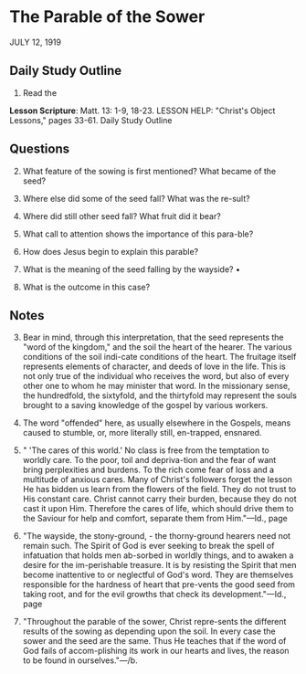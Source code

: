# The Parable of the Sower
JULY 12, 1919

## Daily Study Outline

1. Read the

**Lesson Scripture**: Matt. 13: 1-9, 18-23. LESSON HELP: "Christ's Object Lessons," pages 33-61. Daily Study Outline

## Questions

2. What feature of the sowing is first mentioned? What became of the seed? 

4. Where else did some of the seed fall? What was the re-sult? 

5. Where did still other seed fall? What fruit did it bear? 

6. What call to attention shows the importance of this para-ble? 

7. How does Jesus begin to explain this parable? 

8. What is the meaning of the seed falling by the wayside? • 

12. What is the outcome in this case? 

## Notes

3. Bear in mind, through this interpretation, that the seed represents the "word of the kingdom," and the soil the heart of the hearer. The various conditions of the soil indi-cate conditions of the heart. The fruitage itself represents elements of character, and deeds of love in the life. This is not only true of the individual who receives the word, but also of every other one to whom he may minister that word. In the missionary sense, the hundredfold, the sixtyfold, and the thirtyfold may represent the souls brought to a saving knowledge of the gospel by various workers.

7. The word "offended" here, as usually elsewhere in the Gospels, means caused to stumble, or, more literally still, en-trapped, ensnared.

9. " 'The cares of this world.' No class is free from the temptation to worldly care. To the poor, toil and depriva-tion and the fear of want bring perplexities and burdens. To the rich come fear of loss and a multitude of anxious cares. Many of Christ's followers forget the lesson He has bidden us learn from the flowers of the field. They do not trust to His constant care. Christ cannot carry their burden, because they do not cast it upon Him. Therefore the cares of life, which should drive them to the Saviour for help and comfort, separate them from Him."—Id., page

10. "The wayside, the stony-ground, - the thorny-ground hearers need not remain such. The Spirit of God is ever seeking to break the spell of infatuation that holds men ab-sorbed in worldly things, and to awaken a desire for the im-perishable treasure. It is by resisting the Spirit that men become inattentive to or neglectful of God's word. They are themselves responsible for the hardness of heart that pre-vents the good seed from taking root, and for the evil growths that check its development."—Id., page

11. "Throughout the parable of the sower, Christ repre-sents the different results of the sowing as depending upon the soil. In every case the sower and the seed are the same. Thus He teaches that if the word of God fails of accom-plishing its work in our hearts and lives, the reason to be found in ourselves."—/b.

